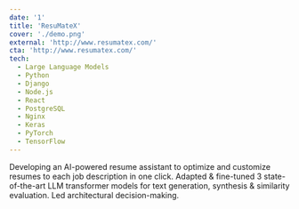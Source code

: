 ```yaml
---
date: '1'
title: 'ResuMateX'
cover: './demo.png'
external: 'http://www.resumatex.com/'
cta: 'http://www.resumatex.com/'
tech:
  - Large Language Models
  - Python
  - Django
  - Node.js
  - React
  - PostgreSQL
  - Nginx
  - Keras
  - PyTorch
  - TensorFlow
---
```


Developing an AI-powered resume assistant to optimize and customize resumes to each job description in one click. Adapted & fine-tuned 3 state-of-the-art LLM transformer models for text generation, synthesis & similarity evaluation. Led architectural decision-making.
